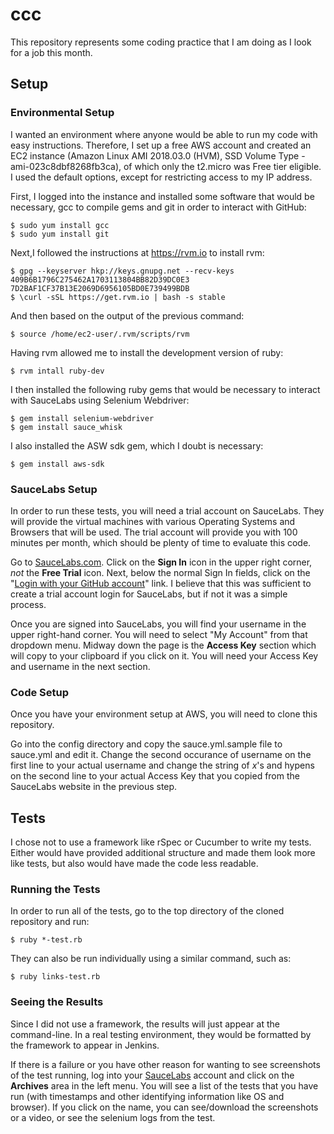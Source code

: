 # ccc
This repository represents some coding practice that I am doing as I look for a job this month.

## Setup
### Environmental Setup
I wanted an environment where anyone would be able to run my code with easy instructions.  Therefore, I set up a free AWS account and created an EC2 instance (Amazon Linux AMI 2018.03.0 (HVM), SSD Volume Type - ami-023c8dbf8268fb3ca), of which only the t2.micro was Free tier eligible.  I used the default options, except for restricting access to my IP address.


First, I logged into the instance and installed some software that would be necessary, gcc to compile gems and git in order to interact with GitHub:

    $ sudo yum install gcc
    $ sudo yum install git


Next,I followed the instructions at https://rvm.io to install rvm:

    $ gpg --keyserver hkp://keys.gnupg.net --recv-keys 409B6B1796C275462A1703113804BB82D39DC0E3 7D2BAF1CF37B13E2069D6956105BD0E739499BDB
    $ \curl -sSL https://get.rvm.io | bash -s stable

And then based on the output of the previous command:

    $ source /home/ec2-user/.rvm/scripts/rvm


Having rvm allowed me to install the development version of ruby:

    $ rvm intall ruby-dev


I then installed the following ruby gems that would be necessary to interact with SauceLabs using Selenium Webdriver:

    $ gem install selenium-webdriver
    $ gem install sauce_whisk

I also installed the ASW sdk gem, which I doubt is necessary:

    $ gem install aws-sdk

### SauceLabs Setup
In order to run these tests, you will need a trial account on SauceLabs.  They will provide the virtual machines with various Operating Systems and Browsers that will be used.  The trial account will provide you with 100 minutes per month, which should be plenty of time to evaluate this code.

Go to [SauceLabs.com](https://saucelabs.com).  Click on the **Sign In** icon in the upper right corner, *not* the **Free Trial** icon.  Next, below the normal Sign In fields, click on the "[Login with your GitHub account]([https://saucelabs.com/oauth/login/github)" link.  I believe that this was sufficient to create a trial account login for SauceLabs, but if not it was a simple process.

Once you are signed into SauceLabs, you will find your username in the upper right-hand corner.  You will need to select "My Account" from that dropdown menu.  Midway down the page is the **Access Key** section which will copy to your clipboard if you click on it.  You will need your Access Key and username in the next section.

### Code Setup
Once you have your environment setup at AWS, you will need to clone this repository.

Go into the config directory and copy the sauce.yml.sample file to sauce.yml and edit it.  Change the second occurance of username on the first line to your actual username and change the string of *x*'s and hypens on the second line to your actual Access Key that you copied from the SauceLabs website in the previous step.  

## Tests
I chose not to use a framework like rSpec or Cucumber to write my tests.  Either would have provided additional structure and made them look more like tests, but also would have made the code less readable.

### Running the Tests
In order to run all of the tests, go to the top directory of the cloned repository and run:

    $ ruby *-test.rb

They can also be run individually using a similar command, such as:

    $ ruby links-test.rb

### Seeing the Results
Since I did not use a framework, the results will just appear at the command-line.  In a real testing environment, they would be formatted by the framework to appear in Jenkins.

If there is a failure or you have other reason for wanting to see screenshots of the test running, log into your [SauceLabs](https://saucelabs.com) account and click on the **Archives** area in the left menu.  You will see a list of the tests that you have run (with timestamps and other identifying information like OS and browser).  If you click on the name, you can see/download the screenshots or a video, or see the selenium logs from the test.
